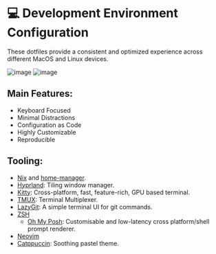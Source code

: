 # 💻 Development Environment Configuration

These dotfiles provide a consistent and optimized experience across different MacOS and Linux devices.

![image](https://github.com/user-attachments/assets/e5766da5-1735-4038-b8f4-3acbc9e77908)
![image](https://github.com/user-attachments/assets/25816167-3a73-4fa9-aa00-ce909df097a3)


## Main Features:

- Keyboard Focused
- Minimal Distractions
- Configuration as Code
- Highly Customizable
- Reproducible

## Tooling:
- [Nix](https://nixos.org/) and [home-manager](https://github.com/nix-community/home-manager).
- [Hyprland](https://hyprland.org/): Tiling window manager.
- [Kitty](https://sw.kovidgoyal.net/kitty/): Cross-platform, fast, feature-rich, GPU based terminal.
- [TMUX](https://github.com/tmux/tmux): Terminal Multiplexer.
- [LazyGit](https://github.com/jesseduffield/lazygit): A simple terminal UI for git commands.
- [ZSH](https://zsh.sourceforge.io/)
  - [Oh My Posh](https://ohmyposh.dev/): Customisable and low-latency cross platform/shell prompt renderer.
- [Neovim](https://neovim.io/)
- [Catppuccin](https://catppuccin.com/): Soothing pastel theme.


